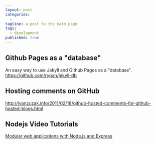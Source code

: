 ```yaml
---
layout: post
categories: 
  -
tagline: a post to the main page
tags:
  - development
published: true
---
```


## Github Pages as a "database"
An easy way to use Jekyll and Github Pages as a "database".
https://github.com/rypan/jekyll-db

## Hosting comments on GitHub
http://ivanzuzak.info/2011/02/18/github-hosted-comments-for-github-hosted-blogs.html

## Nodejs Video Tutorials
[Modular web applications with Node.js and Express](http://vimeo.com/56166857)

